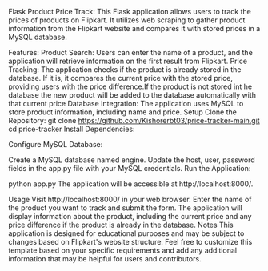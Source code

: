 Flask Product Price Track:
This Flask application allows users to track the prices of products on Flipkart. It utilizes web scraping to gather product information from the Flipkart website and compares it with stored prices in a MySQL database.

Features:
Product Search: Users can enter the name of a product, and the application will retrieve information on the first result from Flipkart.
Price Tracking: The application checks if the product is already stored in the database. If it is, it compares the current price with the stored price, providing users with the price difference.If the product is not stored int he database the new product will be added to the database automatically with that current price
Database Integration: The application uses MySQL to store product information, including name and price.
Setup
Clone the Repository:
git clone https://github.com/Kishorerbt03/price-tracker-main.git
cd price-tracker
Install Dependencies:


Configure MySQL Database:

Create a MySQL database named engine.
Update the host, user, password fields in the app.py file with your MySQL credentials.
Run the Application:

python app.py
The application will be accessible at http://localhost:8000/.

Usage
Visit http://localhost:8000/ in your web browser.
Enter the name of the product you want to track and submit the form.
The application will display information about the product, including the current price and any price difference if the product is already in the database.
Notes
This application is designed for educational purposes and may be subject to changes based on Flipkart's website structure.
Feel free to customize this template based on your specific requirements and add any additional information that may be helpful for users and contributors.
